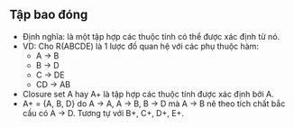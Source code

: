 ## Tập bao đóng
- Định nghĩa: là một tập hợp các thuộc tính có thể được xác định từ nó.
- VD: Cho R(ABCDE) là 1 lược đồ quan hệ với các phụ thuộc hàm:
  - A -> B
  - B -> D
  - C -> DE
  - CD -> AB
- Closure set A hay A+ là tập hợp các thuộc tính được xác định bởi A.
- A+ = {A, B, D} do A -> A, A -> B, B -> D mà A -> B nê theo tích chất bắc cầu có A -> D. Tương tự với B+, C+, D+, E+.
